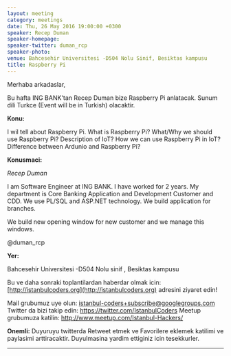 ```yaml
---
layout: meeting
category: meetings
date: Thu, 26 May 2016 19:00:00 +0300
speaker: Recep Duman
speaker-homepage:
speaker-twitter: duman_rcp
speaker-photo: 
venue: Bahcesehir Universitesi -D504 Nolu Sinif, Besiktas kampusu
title: Raspberry Pi 
---
```

Merhaba arkadaslar,

Bu hafta ING BANK'tan Recep Duman bize Raspberry Pi anlatacak. Sunum dili Turkce (Event will be in Turkish) olacaktir.

**Konu:**

I wil tell about Raspberry Pi. 
What is Raspberry Pi? 
What/Why we should use Raspberry Pi? 
Description of IoT?
How we can use Raspberry Pi in IoT? 
Difference between Ardunio and Raspberry Pi?

**Konusmaci:**

*Recep Duman*

I am Software Engineer at ING BANK. I have worked for 2 years. My department is Core Banking Application and Development Customer and CDD. We use PL/SQL and ASP.NET technology. We build application for branches. 

We build new opening window for new customer and we manage this windows.

@duman_rcp

**Yer:**

Bahcesehir Universitesi -D504 Nolu sinif , Besiktas kampusu

Bu ve daha sonraki toplantilardan haberdar olmak icin: [](http://istanbulcoders.org/)[http://istanbulcoders.org](http://istanbulcoders.org) adresini ziyaret edin!

Mail grubumuz uye olun: <a>istanbul-coders+subscribe@googlegroups.com</a>
Twitter da bizi takip edin: <a>https://twitter.com/IstanbulCoders</a>
Meetup grubumuza katilin: <a>http://www.meetup.com/Istanbul-Hackers/</a>

**Onemli:**
Duyuruyu twitterda Retweet etmek ve Favorilere eklemek katilimi ve paylasimi arttiracaktir. Duyulmasina yardim ettiginiz icin tesekkurler.

----

